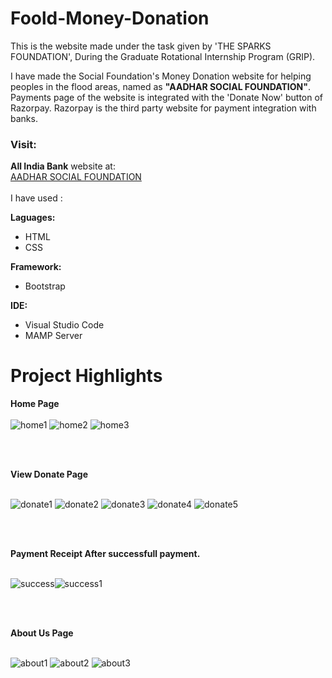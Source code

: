 # Foold-Money-Donation
This is the website made under the task given by 'THE SPARKS FOUNDATION', During the Graduate Rotational Internship Program (GRIP).

I have made the Social Foundation's Money Donation website for helping peoples in the flood areas, named as <b>"AADHAR SOCIAL FOUNDATION"</b>.<br>
Payments page of the website is integrated with the 'Donate Now' button of Razorpay. Razorpay is the third party website for payment integration with banks.

<h3>Visit:</h3>

<b>All India Bank</b> website at:<br>
<a href="https://yogeshwadekars.000webhostapp.com/Flood-Money-Donation/index.html">AADHAR SOCIAL FOUNDATION</a>
<br><br>
I have used :<br>

<b>Laguages:</b>
<ul>
  <li>HTML</li>
  <li>CSS</li>
</ul></b>

<b>Framework:</b>
<ul>
  <li>Bootstrap</li>
</ul></b>

<b>IDE:</b>
<ul>
  <li>Visual Studio Code</li>
  <li>MAMP Server</li>
</ul></b>

# Project Highlights

<b>Home Page</b><br><br>
![home1](https://user-images.githubusercontent.com/68465507/129700207-ecadf3ef-2d04-4d50-8cad-c7b29e386853.jpg)
![home2](https://user-images.githubusercontent.com/68465507/129700218-247afb7d-8ca7-4ed8-821e-3f654e19709f.jpg)
![home3](https://user-images.githubusercontent.com/68465507/129700226-f1da78cd-701a-4952-ad35-14421a12c551.jpg)

<br><br>

<b>View Donate Page</b><br><br>

![donate1](https://user-images.githubusercontent.com/68465507/129700270-2bced3fc-1795-4928-988c-dce41ccf6821.jpg)
![donate2](https://user-images.githubusercontent.com/68465507/129700273-87fbfceb-3e12-42d8-bece-4cb9b3661311.jpg)
![donate3](https://user-images.githubusercontent.com/68465507/129700275-f41e4cfe-4a92-46d0-9ead-ad213ee2ba63.jpg)
![donate4](https://user-images.githubusercontent.com/68465507/129700276-f71c3d9a-6eb0-4ce2-8484-2d468780d092.jpg)
![donate5](https://user-images.githubusercontent.com/68465507/129700277-d8188cfd-7bd5-448c-88d6-cafb38432b13.jpg)

<br><br>

<b>Payment Receipt After successfull payment.</b><br><br>

![success](https://user-images.githubusercontent.com/68465507/129700559-badcea08-7b6a-47bd-a83a-de40229d8111.jpg)![success1](https://user-images.githubusercontent.com/68465507/129700564-ac641da0-d935-4a50-ae94-ba2fae31c595.jpg)

<br><br>

<b>About Us Page</b><br><br>

![about1](https://user-images.githubusercontent.com/68465507/129700305-d44e06af-9c7f-412e-934a-6f0908991570.jpg)
![about2](https://user-images.githubusercontent.com/68465507/129700313-7f9b1d55-dfbf-477a-ada4-b45408e44b86.jpg)
![about3](https://user-images.githubusercontent.com/68465507/129700317-8f42eea8-77e8-4fda-9bd9-4cfd46605a9f.jpg)

<br><br>

